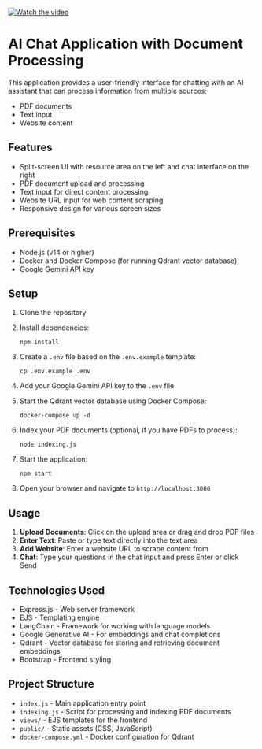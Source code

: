 [![Watch the video](https://res.cloudinary.com/dnimidvwh/image/upload/v1755671529/16481db2-136d-4a12-94a1-fa9ea3100574.png)](https://res.cloudinary.com/dnimidvwh/video/upload/v1755671499/Screen_Recording_2025-08-20_114019_scdj6l.mp4)



# AI Chat Application with Document Processing

This application provides a user-friendly interface for chatting with an AI assistant that can process information from multiple sources:

- PDF documents
- Text input
- Website content

## Features

- Split-screen UI with resource area on the left and chat interface on the right
- PDF document upload and processing
- Text input for direct content processing
- Website URL input for web content scraping
- Responsive design for various screen sizes

## Prerequisites

- Node.js (v14 or higher)
- Docker and Docker Compose (for running Qdrant vector database)
- Google Gemini API key

## Setup

1. Clone the repository

2. Install dependencies:
   ```
   npm install
   ```

3. Create a `.env` file based on the `.env.example` template:
   ```
   cp .env.example .env
   ```

4. Add your Google Gemini API key to the `.env` file

5. Start the Qdrant vector database using Docker Compose:
   ```
   docker-compose up -d
   ```

6. Index your PDF documents (optional, if you have PDFs to process):
   ```
   node indexing.js
   ```

7. Start the application:
   ```
   npm start
   ```

8. Open your browser and navigate to `http://localhost:3000`

## Usage

1. **Upload Documents**: Click on the upload area or drag and drop PDF files
2. **Enter Text**: Paste or type text directly into the text area
3. **Add Website**: Enter a website URL to scrape content from
4. **Chat**: Type your questions in the chat input and press Enter or click Send

## Technologies Used

- Express.js - Web server framework
- EJS - Templating engine
- LangChain - Framework for working with language models
- Google Generative AI - For embeddings and chat completions
- Qdrant - Vector database for storing and retrieving document embeddings
- Bootstrap - Frontend styling

## Project Structure

- `index.js` - Main application entry point
- `indexing.js` - Script for processing and indexing PDF documents
- `views/` - EJS templates for the frontend
- `public/` - Static assets (CSS, JavaScript)
- `docker-compose.yml` - Docker configuration for Qdrant